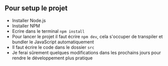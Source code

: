 ## Pour setup le projet

- Installer Node.js
- Installer NPM
- Ecrire dans le terminal `npm install`
- Pour lancer le projet il faut écrire `npm dev`, cela s'occuper de transpiler et bundler le JavaScript automatiquement
- Il faut écrire le code dans le dossier `src`
- Je ferai sûrement quelques modifications dans les prochains jours pour rendre le développement plus pratique